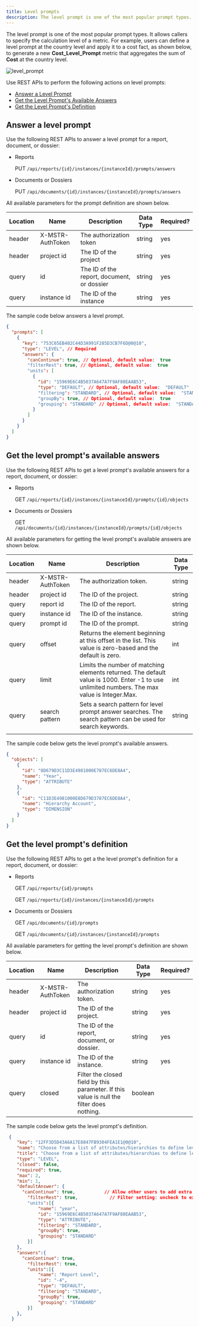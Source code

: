 ```yaml
---
title: Level prompts
description: The level prompt is one of the most popular prompt types. It allows callers to specify the calculation level of a metric. For example, users can define a level prompt at the country level and apply it to a cost fact, as shown below, to generate a new **Cost_Level_Prompt** metric that aggregates the sum of **Cost** at the country level.
---
```


The level prompt is one of the most popular prompt types. It allows callers to specify the calculation level of a metric. For example, users can define a level prompt at the country level and apply it to a cost fact, as shown below, to generate a new **Cost_Level_Prompt** metric that aggregates the sum of **Cost** at the country level.

![level_prompt](../../../images/level_prompt.png)

Use REST APIs to perform the following actions on level prompts:

- [Answer a Level Prompt](#answer-a-level-prompt)
- [Get the Level Prompt's Available Answers](#get-the-level-prompts-available-answers)
- [Get the Level Prompt's Definition](#get-the-level-prompts-definition)

## Answer a level prompt

Use the following REST APIs to answer a level prompt for a report, document, or dossier:

- Reports

  PUT `/api/reports/{id}/instances/{instanceId}/prompts/answers`

- Documents or Dossiers

  PUT `/api/documents/{id}/instances/{instanceId}/prompts/answers`

All available parameters for the prompt definition are shown below.

| Location | Name             | Description                                | Data Type | Required? |
| -------- | ---------------- | ------------------------------------------ | --------- | --------- |
| header   | X-MSTR-AuthToken | The authorization token                    | string    | yes       |
| header   | project id       | The ID of the project                      | string    | yes       |
| query    | id               | The ID of the report, document, or dossier | string    | yes       |
| query    | instance id      | The ID of the instance                     | string    | yes       |

The sample code below answers a level prompt.

```json
{
  "prompts": [
    {
      "key": "753C65EB402C44D3A991F285D3CB7F6D@0@10",
      "type": "LEVEL", // Required
      "answers": {
        "canContinue": true, // Optional, default value:  true
        "filterRest": true, // Optional, default value:  true
        "units": [
          {
            "id": "15969E6C4B5037A647A7F9AF80EAAB53",
            "type": "DEFAULT", // Optional, default value:  "DEFAULT"
            "filtering": "STANDARD", // Optional, default value:  "STANDARD"
            "groupBy": true, // Optional, default value:  true
            "grouping": "STANDARD" // Optional, default value:  "STANDARD"
          }
        ]
      }
    }
  ]
}
```

## Get the level prompt's available answers

Use the following REST APIs to get a level prompt's available answers for a report, document, or dossier:

- Reports

  GET `/api/reports/{id}/instances/{instanceId}/prompts/{id}/objects`

- Documents or Dossiers

  GET `/api/documents/{id}/instances/{instanceId}/prompts/{id}/objects`

All available parameters for getting the level prompt's available answers are shown below.

| Location | Name             | Description                                                                                                                                  | Data Type |
| -------- | ---------------- | -------------------------------------------------------------------------------------------------------------------------------------------- | --------- |
| header   | X-MSTR-AuthToken | The authorization token.                                                                                                                     | string    |
| header   | project id       | The ID of the project.                                                                                                                       | string    |
| query    | report id        | The ID of the report.                                                                                                                        | string    |
| query    | instance id      | The ID of the instance.                                                                                                                      | string    |
| query    | prompt id        | The ID of the prompt.                                                                                                                        | string    |
| query    | offset           | Returns the element beginning at this offset in the list. This value is zero-based and the default is zero.                                  | int       |
| query    | limit            | Limits the number of matching elements returned. The default value is 1000. Enter -1 to use unlimited numbers. The max value is Integer.Max. | int       |
| query    | search pattern   | Sets a search pattern for level prompt answer searches. The search pattern can be used for search keywords.                                  | string    |
|          |                  |                                                                                                                                              |           |

The sample code below gets the level prompt's available answers.

```json
{
  "objects": [
    {
      "id": "8D679D3C11D3E4981000E787EC6DE8A4",
      "name": "Year",
      "type": "ATTRIBUTE"
    },
    {
      "id": "C11D3E4981000E8D679D3787EC6DE8A4",
      "name": "Hierarchy Account",
      "type": "DIMENSION"
    }
  ]
}
```

## Get the level prompt's definition

Use the following REST APIs to get a the level prompt's definition for a report, document, or dossier:

- Reports

  GET `/api/reports/{id}/prompts`

  GET `/api/reports/{id}/instances/{instanceId}/prompts`

- Documents or Dossiers

  GET `/api/documents/{id}/prompts`

  GET `/api/documents/{id}/instances/{instanceId}/prompts`

All available parameters for getting the level prompt's definition are shown below.

| Location | Name             | Description                                                                               | Data Type | Required? |
| -------- | ---------------- | ----------------------------------------------------------------------------------------- | --------- | --------- |
| header   | X-MSTR-AuthToken | The authorization token.                                                                  | string    | yes       |
| header   | project id       | The ID of the project.                                                                    | string    | yes       |
| query    | id               | The ID of the report, document, or dossier.                                               | string    | yes       |
| query    | instance id      | The ID of the instance.                                                                   | string    | yes       |
| query    | closed           | Filter the closed field by this parameter. If this value is null the filter does nothing. | boolean   |           |

The sample code below gets the level prompt's definition.

```json
 {
    "key": "12FF3D5D43A6A17E8847FB9304FEA1E1@0@10",
    "name": "Choose from a list of attributes/hierarchies to define level.",
    "title": "Choose from a list of attributes/hierarchies to define level.",,
    "type": "LEVEL",
    "closed": false,
    "required": true,
    "max": 2,
    "min": 1,
    "defaultAnswer": {
      "canContinue": true,           // Allow other users to add extra units to this definition
        "filterRest": true,            // Filter setting: uncheck to exclude attributes absent in report or level(dimensionality)
        "units":[{
            "name": "year",
            "id": "15969E6C4B5037A647A7F9AF80EAAB53",
            "type": "ATTRIBUTE",
            "filtering": "STANDARD",
            "groupBy": true,
            "grouping": "STANDARD"
        }]
    },
    "answers":{
      "canContinue": true,
        "filterRest": true,
        "units":[{
            "name": "Report Level",
            "id": "-4",
            "type": "DEFAULT",
            "filtering": "STANDARD",
            "groupBy": true,
            "grouping": "STANDARD"
        }]
    },
  }
```
